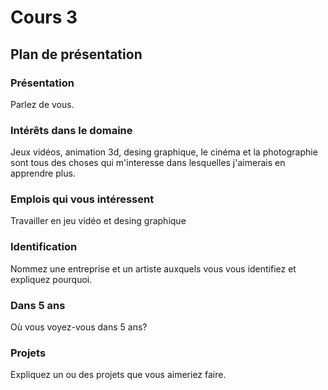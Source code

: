 # Cours 3
## Plan de présentation

### Présentation
Parlez de vous. 

### Intérêts dans le domaine
Jeux vidéos, animation 3d, desing graphique, le cinéma et la photographie sont tous des choses qui m'interesse dans lesquelles j'aimerais en apprendre plus.
### Emplois qui vous intéressent
Travailler en jeu vidéo et desing graphique

### Identification
Nommez une entreprise et un artiste auxquels vous vous identifiez et expliquez pourquoi. 

### Dans 5 ans
Où vous voyez-vous dans 5 ans? 

### Projets
Expliquez un ou des projets que vous aimeriez faire. 
